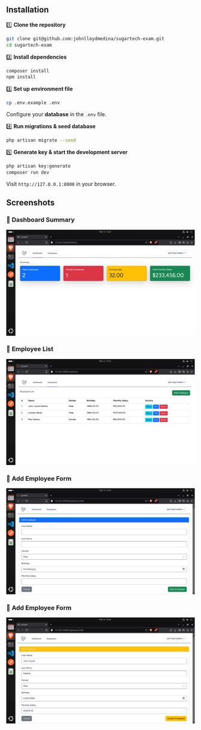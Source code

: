 <!-- # **Employee Management System**  
A Laravel web application for managing employee records, including CRUD operations and summary statistics.   -->

<!-- ## **Features**  
✅ **User Authentication** – Login and logout functionality  
✅ **Employee Management** – Add, edit, delete, and view employee details  
✅ **Dashboard Summary** – Displays:  
   - Total male & female employees  
   - Average employee age  
   - Total monthly salary  
✅ **Bootstrap UI** – Clean and responsive design   -->
## **Installation**  
1️⃣ **Clone the repository**  
```bash
git clone git@github.com:johnlloydmedina/sugartech-exam.git
cd sugartech-exam
```  

2️⃣ **Install dependencies**  
```bash
composer install
npm install
```

3️⃣ **Set up environment file**  
```bash
cp .env.example .env
```
Configure your **database** in the `.env` file.  

4️⃣ **Run migrations & seed database**  
```bash
php artisan migrate --seed
```

5️⃣ **Generate key & start the development server**  
```bash
php artisan key:generate
composer run dev
```
Visit `http://127.0.0.1:8000` in your browser.  

## **Screenshots**  
### 🔹 **Dashboard Summary**  
![Dashboard](public/screenshots/summary.png)  

### 🔹 **Employee List**  
![Employee List](public/screenshots/employee_index.png)  

### 🔹 **Add Employee Form**  
![Add Employee](public/screenshots/employee_create.png)  

### 🔹 **Add Employee Form**  
![Add Employee](public/screenshots/employee_edit.png)  

<!-- ## **Installation**  

1️⃣ **Clone the repository**  
```bash
git clone https://github.com/your-repo/employee-management.git
cd employee-management
```  

2️⃣ **Install dependencies**  
```bash
composer install
npm install
```

3️⃣ **Set up environment file**  
```bash
cp .env.example .env
```
Configure your **database** in the `.env` file.  

4️⃣ **Run migrations & seed database**  
```bash
php artisan migrate --seed
```

5️⃣ **Start the development server**  
```bash
php artisan serve
```
Visit `http://127.0.0.1:8000` in your browser.  

## **Usage**  
- **Login** using test credentials or register a new user.  
- **Navigate** to "Employees" to manage employee records.  
- **View statistics** on the dashboard.  

## **Technologies Used**  
- **Laravel** – PHP framework  
- **MySQL** – Database  
- **Bootstrap** – Frontend styling  
- **Blade** – Templating engine  

## **License**  
This project is open-source under the MIT license.  

---
 -->
